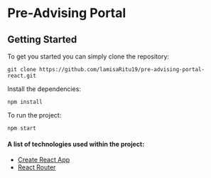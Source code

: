 # Pre-Advising Portal

<!-- ## Live link of the project is [FamiPlasma](http://localhost:3000/) -->

## Getting Started

To get you started you can simply clone the repository:

```
git clone https://github.com/lamisaRitu19/pre-advising-portal-react.git
```

Install the dependencies:

```
npm install
```

To run the project:

```
npm start
```

#### A list of technologies used within the project:

- [Create React App](https://create-react-app.dev/docs/getting-started)
- [React Router](https://reactrouter.com/en/main)
<!-- - [Firebase](https://firebase.google.com/)
- [Tailwind](https://tailwindcss.com/)
- [Daisy UI](https://daisyui.com/docs/install/)
- [Rechart](https://recharts.org/en-US/)
- [EmailJS](https://www.emailjs.com/)
- [Lottie react](https://www.npmjs.com/package/lottie-react)
- [Sweetalert2](https://sweetalert2.github.io/) -->
